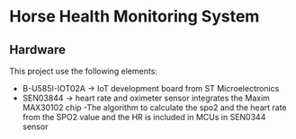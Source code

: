 
# Horse Health Monitoring System

## Hardware

This project use the following elements:
- B-U585I-IOT02A -> IoT development board from ST Microelectronics 
- SEN03844 -> heart rate and oximeter sensor integrates the Maxim MAX30102 chip
    -The algorithm to calculate the spo2 and the heart rate from the SPO2 value and the HR is included in MCUs in SEN0344 sensor